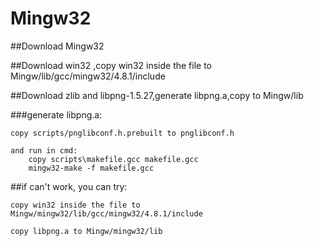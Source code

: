 # Mingw32
##Download Mingw32

##Download win32 ,copy win32 inside the file to Mingw/lib/gcc/mingw32/4.8.1/include

##Download zlib and libpng-1.5.27,generate libpng.a,copy to Mingw/lib

###generate libpng.a:

    copy scripts/pnglibconf.h.prebuilt to pnglibconf.h

    and run in cmd:
        copy scripts\makefile.gcc makefile.gcc
        mingw32-make -f makefile.gcc

##if can't work, you can try:

    copy win32 inside the file to Mingw/mingw32/lib/gcc/mingw32/4.8.1/include

    copy libpng.a to Mingw/mingw32/lib

